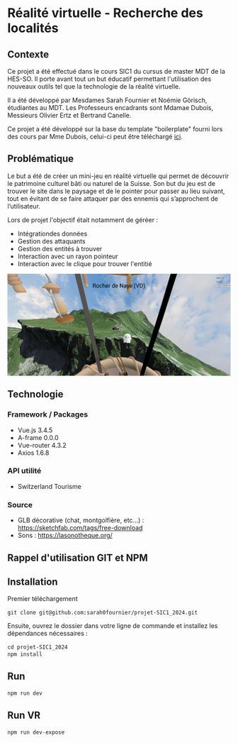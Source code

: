 # Réalité virtuelle - Recherche des localités
## Contexte
Ce projet a été effectué dans le cours SIC1 du cursus de master MDT de la HES-SO. Il porte avant tout un but éducatif permettant l'utilisation des nouveaux outils tel que la technologie de la réalité virtuelle.

Il a été développé par Mesdames Sarah Fournier et Noémie Görisch, étudiantes au MDT.
Les Professeurs encadrants sont Mdamae Dubois, Messieurs Olivier Ertz et Bertrand Canelle. 

Ce projet a été développé sur la base du template "boilerplate" fourni lors des cours par Mme Dubois, celui-ci peut être téléchargé [ici](https://github.com/Meryl-D/a-frame-vite-vue-boilerplate/tree/main).

## Problématique
Le but a été de créer un mini-jeu en réalité virtuelle qui permet de découvrir le patrimoine culturel bâti ou naturel de la Suisse. 
Son but du jeu est de trouver le site dans le paysage et de le pointer pour passer au lieu suivant, tout en évitant de se faire attaquer par des ennemis qui s’approchent de l’utilisateur. 

Lors de projet l'objectif était notamment de géréer :
- Intégrationdes données
- Gestion des attaquants
- Gestion des entités à trouver
- Interaction avec un rayon pointeur
- Interaction avec le clique pour trouver l'entitié

<p align="center">
    <img src="./Naye.PNG" alt="Exemple Rocher Naye" scale="0.3" align="center"/>
</p>

## Technologie
### Framework / Packages
- Vue.js 3.4.5
- A-frame 0.0.0
- Vue-router 4.3.2
- Axios 1.6.8

### API utilité 
- Switzerland Tourisme

### Source 
- GLB décorative (chat, montgolfière, etc...) : https://sketchfab.com/tags/free-download
- Sons : https://lasonotheque.org/

## Rappel d'utilisation GIT et NPM
## Installation
Premier téléchargement 
```
git clone git@github.com:sarah0fournier/projet-SIC1_2024.git
```
Ensuite, ouvrez le dossier dans votre ligne de commande et installez les dépendances nécessaires :
```
cd projet-SIC1_2024
npm install
```
## Run
```
npm run dev
```
## Run VR
```
npm run dev-expose
```




